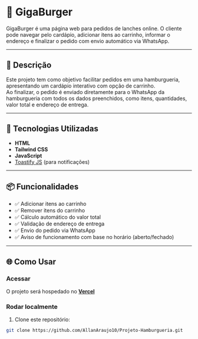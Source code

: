 # 🍔 GigaBurger

GigaBurger é uma página web para pedidos de lanches online. O cliente pode navegar pelo cardápio, adicionar itens ao carrinho, informar o endereço e finalizar o pedido com envio automático via WhatsApp.

---

## 🧾 Descrição

Este projeto tem como objetivo facilitar pedidos em uma hamburgueria, apresentando um cardápio interativo com opção de carrinho.  
Ao finalizar, o pedido é enviado diretamente para o WhatsApp da hamburgueria com todos os dados preenchidos, como itens, quantidades, valor total e endereço de entrega.

---

## 🚀 Tecnologias Utilizadas

- **HTML**
- **Tailwind CSS**
- **JavaScript**
- [Toastify JS](https://github.com/apvarun/toastify-js) (para notificações)

---

## 📦 Funcionalidades

- ✅ Adicionar itens ao carrinho  
- ✅ Remover itens do carrinho  
- ✅ Cálculo automático do valor total  
- ✅ Validação de endereço de entrega  
- ✅ Envio do pedido via WhatsApp  
- ✅ Aviso de funcionamento com base no horário (aberto/fechado)

---

## 🌐 Como Usar

### Acessar

O projeto será hospedado no **[Vercel](https://vercel.com/)**

### Rodar localmente

1. Clone este repositório:

```bash
git clone https://github.com/AllanAraujo10/Projeto-Hamburgueria.git
